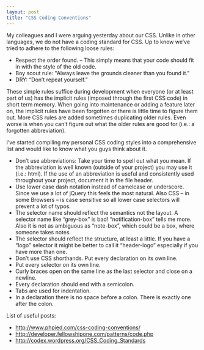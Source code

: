 ```yaml
---
layout: post
title: "CSS Coding Conventions"
---
```

My colleagues and I were arguing yesterday about our CSS. Unlike in other languages, we do not have a coding standard for CSS. Up to know we’ve tried to adhere to the following loose rules:

 - Respect the order found. – This simply means that your code should fit in with the style of the old code.
 - Boy scout rule: "Always leave the grounds cleaner than you found it."
 - DRY: “Don’t repeat yourself.”

These simple rules suffice during development when everyone (or at least part of us) has the implicit rules (imposed through the first CSS code) in short term memory. When going into maintenance or adding a feature later on, the implicit rules have been forgotten or there is little time to figure them out. More CSS rules are added sometimes duplicating older rules. Even worse is when you can’t figure out what the older rules are good for (i.e.: a forgotten abbreviation).

I’ve started compiling my personal CSS coding styles into a comprehensive list and would like to know what you guys think about it.

 - Don’t use abbreviations: Take your time to spell out what you mean. If the abbreviation is well known (outside of your project) you may use it (i.e.: html). If the use of an abbreviation is useful and consistently used throughout your project, document it in the file header.
 - Use lower case dash notation instead of camelcase or underscore. Since we use a lot of jQuery this feels the most natural. Also CSS – in some Browsers – is case sensitive so all lower case selectors will prevent a lot of typos.
 - The selector name should reflect the semantics not the layout. A selector name like “grey-box” is bad! “notification-box” tells me more. Also it is not as ambiguous as “note-box”, which could be a box, where someone takes notes.
 - The selector should reflect the structure, at least a little. If you have a “logo” selector it might be better to call it “header-logo” especially if you have more than one.
 - Don’t use CSS shorthands. Put every declaration on its own line.
 - Put every selector on its own line.
 - Curly braces open on the same line as the last selector and close on a newline.
 - Every declaration should end with a semicolon.
 - Tabs are used for indentation.
 - In a declaration there is no space before a colon. There is exactly one after the colon.

List of useful posts:

 - http://www.phpied.com/css-coding-conventions/
 - http://developer.fellowshipone.com/patterns/code.php
 - http://codex.wordpress.org/CSS_Coding_Standards